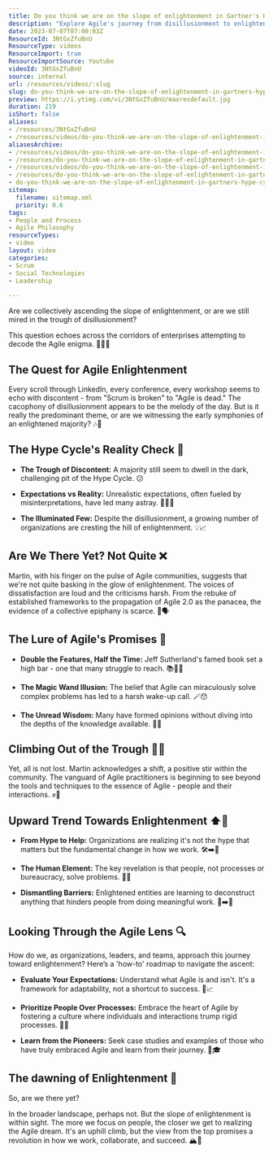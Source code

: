 ```yaml
---
title: Do you think we are on the slope of enlightenment in Gartner's Hype Cycle?
description: "Explore Agile's journey from disillusionment to enlightenment with Martin as he uncovers truths, debunks myths, and sets realistic expectations. \U0001F680\U0001F4A1"
date: 2023-07-07T07:00:03Z
ResourceId: 3NtGxZfuBnU
ResourceType: videos
ResourceImport: true
ResourceImportSource: Youtube
videoId: 3NtGxZfuBnU
source: internal
url: /resources/videos/:slug
slug: do-you-think-we-are-on-the-slope-of-enlightenment-in-gartners-hype-cycle
preview: https://i.ytimg.com/vi/3NtGxZfuBnU/maxresdefault.jpg
duration: 219
isShort: false
aliases:
- /resources/3NtGxZfuBnU
- /resources/videos/do-you-think-we-are-on-the-slope-of-enlightenment-in-gartners-hype-cycle
aliasesArchive:
- /resources/videos/do-you-think-we-are-on-the-slope-of-enlightenment-in-gartners-hype-cycle
- /resources/do-you-think-we-are-on-the-slope-of-enlightenment-in-gartners-hype-cycle
- /resources/videos/do-you-think-we-are-on-the-slope-of-enlightenment-in-gartner's-hype-cycle
- /resources/do-you-think-we-are-on-the-slope-of-enlightenment-in-gartner's-hype-cycle
- do-you-think-we-are-on-the-slope-of-enlightenment-in-gartners-hype-cycle
sitemap:
  filename: sitemap.xml
  priority: 0.6
tags:
- People and Process
- Agile Philosophy
resourceTypes:
- video
layout: video
categories:
- Scrum
- Social Technologies
- Leadership

---
```

Are we collectively ascending the slope of enlightenment, or are we still mired in the trough of disillusionment?  

This question echoes across the corridors of enterprises attempting to decode the Agile enigma. 🧗‍♂️🤔 

## The Quest for Agile Enlightenment 

Every scroll through LinkedIn, every conference, every workshop seems to echo with discontent - from "Scrum is broken" to "Agile is dead." The cacophony of disillusionment appears to be the melody of the day. But is it really the predominant theme, or are we witnessing the early symphonies of an enlightened majority? 🎶👥 

## The Hype Cycle's Reality Check 🔄 

- **The Trough of Discontent:** A majority still seem to dwell in the dark, challenging pit of the Hype Cycle. 😕 

- **Expectations vs Reality:** Unrealistic expectations, often fueled by misinterpretations, have led many astray. 💭🙅‍♂️ 

- **The Illuminated Few:** Despite the disillusionment, a growing number of organizations are cresting the hill of enlightenment. 💡📈 

## Are We There Yet? Not Quite ❌ 

Martin, with his finger on the pulse of Agile communities, suggests that we're not quite basking in the glow of enlightenment. The voices of dissatisfaction are loud and the criticisms harsh. From the rebuke of established frameworks to the propagation of Agile 2.0 as the panacea, the evidence of a collective epiphany is scarce. 🚫🗣️ 

## **The Lure of Agile's Promises** 🧲 

- **Double the Features, Half the Time:** Jeff Sutherland's famed book set a high bar - one that many struggle to reach. 📚🏃‍♂️ 

- **The Magic Wand Illusion:** The belief that Agile can miraculously solve complex problems has led to a harsh wake-up call. 🪄😯 

- **The Unread Wisdom:** Many have formed opinions without diving into the depths of the knowledge available. 🤿📘 

## Climbing Out of the Trough 🧗‍♀️ 

Yet, all is not lost. Martin acknowledges a shift, a positive stir within the community. The vanguard of Agile practitioners is beginning to see beyond the tools and techniques to the essence of Agile - people and their interactions. ✊🤝 

## Upward Trend Towards Enlightenment ⬆️🌟 

- **From Hype to Help:** Organizations are realizing it's not the hype that matters but the fundamental change in how we work. 🛠️➡️🤲 

- **The Human Element:** The key revelation is that people, not processes or bureaucracy, solve problems. 👫🔑 

- **Dismantling Barriers:** Enlightened entities are learning to deconstruct anything that hinders people from doing meaningful work. 🚧➡️🌉 

## Looking Through the Agile Lens 🔍 

How do we, as organizations, leaders, and teams, approach this journey toward enlightenment? Here’s a 'how-to' roadmap to navigate the ascent: 

- **Evaluate Your Expectations:** Understand what Agile is and isn't. It's a framework for adaptability, not a shortcut to success. 🤔📈 

- **Prioritize People Over Processes:** Embrace the heart of Agile by fostering a culture where individuals and interactions trump rigid processes. 💖👥 

- **Learn from the Pioneers:** Seek case studies and examples of those who have truly embraced Agile and learn from their journey. 🧭🎓 

## The dawning of Enlightenment 🌅 

So, are we there yet?  

In the broader landscape, perhaps not. But the slope of enlightenment is within sight. The more we focus on people, the closer we get to realizing the Agile dream. It's an uphill climb, but the view from the top promises a revolution in how we work, collaborate, and succeed. 🏔️🌄
